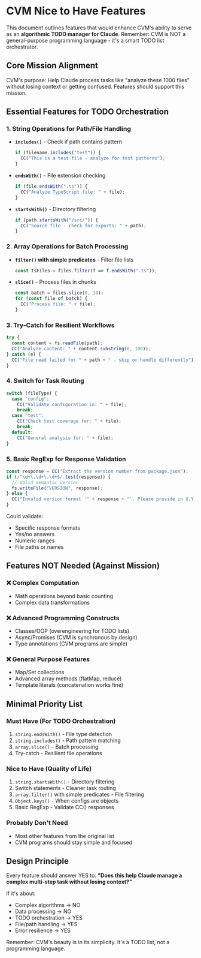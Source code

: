 # CVM Nice to Have Features

This document outlines features that would enhance CVM's ability to serve as an **algorithmic TODO manager for Claude**. Remember: CVM is NOT a general-purpose programming language - it's a smart TODO list orchestrator.

## Core Mission Alignment
CVM's purpose: Help Claude process tasks like "analyze these 1000 files" without losing context or getting confused. Features should support this mission.

## Essential Features for TODO Orchestration

### 1. String Operations for Path/File Handling
- **`includes()`** - Check if path contains pattern
  ```typescript
  if (filename.includes("test")) {
    CC("This is a test file - analyze for test patterns");
  }
  ```

- **`endsWith()`** - File extension checking
  ```typescript
  if (file.endsWith(".ts")) {
    CC("Analyze TypeScript file: " + file);
  }
  ```

- **`startsWith()`** - Directory filtering
  ```typescript
  if (path.startsWith("/src/")) {
    CC("Source file - check for exports: " + path);
  }
  ```

### 2. Array Operations for Batch Processing
- **`filter()` with simple predicates** - Filter file lists
  ```typescript
  const tsFiles = files.filter(f => f.endsWith(".ts"));
  ```

- **`slice()`** - Process files in chunks
  ```typescript
  const batch = files.slice(0, 10);
  for (const file of batch) {
    CC("Process file: " + file);
  }
  ```

### 3. Try-Catch for Resilient Workflows
```typescript
try {
  const content = fs.readFile(path);
  CC("Analyze content: " + content.substring(0, 100));
} catch (e) {
  CC("File read failed for " + path + " - skip or handle differently");
}
```

### 4. Switch for Task Routing
```typescript
switch (fileType) {
  case "config":
    CC("Validate configuration in: " + file);
    break;
  case "test":
    CC("Check test coverage for: " + file);
    break;
  default:
    CC("General analysis for: " + file);
}
```

### 5. Basic RegExp for Response Validation
```typescript
const response = CC("Extract the version number from package.json");
if (/^\d+\.\d+\.\d+$/.test(response)) {
  // Valid semantic version
  fs.writeFile("VERSION", response);
} else {
  CC("Invalid version format '" + response + "'. Please provide in X.Y.Z format");
}
```

Could validate:
- Specific response formats
- Yes/no answers
- Numeric ranges
- File paths or names

## Features NOT Needed (Against Mission)

### ❌ Complex Computation
- Math operations beyond basic counting
- Complex data transformations

### ❌ Advanced Programming Constructs
- Classes/OOP (overengineering for TODO lists)
- Async/Promises (CVM is synchronous by design)
- Type annotations (CVM programs are simple)

### ❌ General Purpose Features
- Map/Set collections
- Advanced array methods (flatMap, reduce)
- Template literals (concatenation works fine)

## Minimal Priority List

### Must Have (For TODO Orchestration)
1. `string.endsWith()` - File type detection
2. `string.includes()` - Path pattern matching
3. `array.slice()` - Batch processing
4. Try-catch - Resilient file operations

### Nice to Have (Quality of Life)
1. `string.startsWith()` - Directory filtering
2. Switch statements - Cleaner task routing
3. `array.filter()` with simple predicates - File filtering
4. `Object.keys()` - When configs are objects
5. Basic RegExp - Validate CC() responses

### Probably Don't Need
- Most other features from the original list
- CVM programs should stay simple and focused

## Design Principle
Every feature should answer YES to: **"Does this help Claude manage a complex multi-step task without losing context?"**

If it's about:
- Complex algorithms → NO
- Data processing → NO  
- TODO orchestration → YES
- File/path handling → YES
- Error resilience → YES

Remember: CVM's beauty is in its simplicity. It's a TODO list, not a programming language.